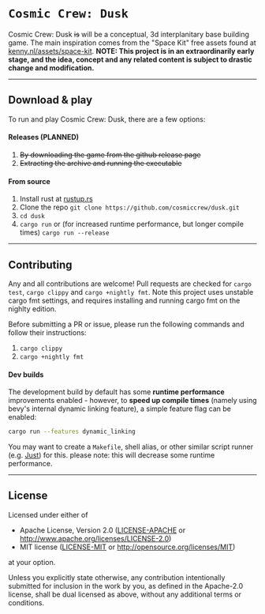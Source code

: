 `Cosmic Crew: Dusk`
==================

Cosmic Crew: Dusk ~~is~~ will be a conceptual, 3d interplanitary base building game. The main inspiration comes from the "Space Kit" free assets found at [kenny.nl/assets/space-kit](https://kenney.nl/assets/space-kit). **NOTE: This project is in an extraordinarily early stage, and the idea, concept and any related content is subject to drastic change and modification.**

-------

## Download & play

To run and play Cosmic Crew: Dusk, there are a few options:


#### Releases (PLANNED)

1. ~~By downloading the game from the github release page~~
2. ~~Extracting the archive and running the executable~~


#### From source

1. Install rust at [rustup.rs](https://rustup.rs)
2. Clone the repo `git clone https://github.com/cosmiccrew/dusk.git`
3. `cd dusk`
4. `cargo run` or (for increased runtime performance, but longer compile times) `cargo run --release`

-------

## Contributing

Any and all contributions are welcome! Pull requests are checked for `cargo test`, `cargo clippy` and `cargo +nightly fmt`. Note this project uses unstable cargo fmt settings, and requires installing and running cargo fmt on the nighlty edition.

Before submitting a PR or issue, please run the following commands and follow their instructions:
1. `cargo clippy`
2. `cargo +nightly fmt`

#### Dev builds

The development build by default has some **runtime performance** improvements enabled - however, to **speed up compile times** (namely using bevy's internal dynamic linking feature), a simple feature flag can be enabled:
```bash
cargo run --features dynamic_linking
```
You may want to create a `Makefile`, shell alias, or other similar script runner (e.g. [Just](https://just.systems/)) for this.
please note: this will decrease some runtime performance.

-------

## License
Licensed under either of

 - Apache License, Version 2.0
   ([LICENSE-APACHE](LICENSE-APACHE) or <http://www.apache.org/licenses/LICENSE-2.0>)
 - MIT license
   ([LICENSE-MIT](LICENSE-MIT) or <http://opensource.org/licenses/MIT>)

at your option.

Unless you explicitly state otherwise, any contribution intentionally submitted for inclusion in the work by you, as defined in the Apache-2.0 license, shall be dual licensed as above, without any additional terms or conditions.